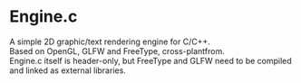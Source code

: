 # Engine.c
A simple 2D graphic/text rendering engine for C/C++.  
Based on OpenGL, GLFW and FreeType, cross-plantfrom.  
Engine.c itself is header-only, but FreeType and GLFW need to be compiled and linked as external libraries.
